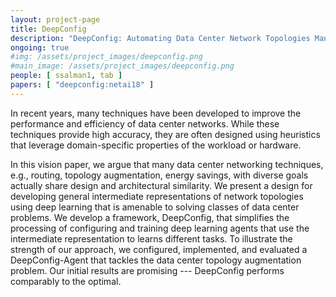 ```yaml
---
layout: project-page
title: DeepConfig
description: "DeepConfig: Automating Data Center Network Topologies Management with Machine Learning."
ongoing: true
#img: /assets/project_images/deepconfig.png
#main_image: /assets/project_images/deepconfig.png
people: [ ssalman1, tab ]
papers: [ "deepconfig:netai18" ]
---
```


In recent years, many techniques have been developed to improve the performance and efficiency of data center networks. While these techniques provide high accuracy, they are often designed using heuristics that leverage domain-specific properties of the workload or hardware.

In this vision paper, we argue that many data center networking techniques, e.g., routing, topology augmentation, energy savings, with diverse goals actually share design and architectural similarity. We present a design for developing general intermediate representations of network topologies using deep learning that is amenable to solving classes of data center problems. We develop a framework, DeepConfig, that simplifies the processing of configuring and training deep learning agents that use the intermediate representation to learns different tasks. To illustrate the strength of our approach, we configured, implemented, and evaluated a DeepConfig-Agent that tackles the data center topology augmentation problem. Our initial results are promising --- DeepConfig performs comparably to the optimal. 
